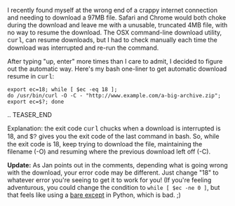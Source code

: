 <!--
.. title: Automatically resume interrupted downloads in OSX with curl
.. slug: automatically-resume-interrupted-downloads-in-osx-with-curl
.. date: 2013-04-11 05:25:48
.. tags: programming
.. category: 
.. link: 
.. description: 
.. type: text
.. has_math: no
.. status: published
.. wp-status: publish
-->

<html><body><p>I recently found myself at the wrong end of a crappy internet connection and needing to download a 97MB file. Safari and Chrome would both choke during the download and leave me with a unusable, truncated 4MB file, with no way to resume the download. The OSX command-line download utility, <span style="font-family:courier new;">curl</span>, can resume downloads, but I had to check manually each time the download was interrupted and re-run the command.

After typing "up, enter" more times than I care to admit, I decided to figure out the automatic way. Here's my bash one-liner to get automatic download resume in <span style="font-family:courier new;">curl</span>:

<code>export ec=18; while [ $ec -eq 18 ]; do /usr/bin/curl -O -C - "http://www.example.com/a-big-archive.zip"; export ec=$?; done
</code>

.. TEASER_END

Explanation: the exit code <span style="font-family:courier new;">curl</span> chucks when a download is interrupted is 18, and <span style="font-family:courier new;">$?</span> gives you the exit code of the last command in bash. So, while the exit code is 18, keep trying to download the file, maintaining the filename (-O) and resuming where the previous download left off (-C).

<strong>Update:</strong> As Jan points out in the comments, depending what is going wrong with the download, your error code may be different. Just change "18" to whatever error you're seeing to get it to work for you! (If you're feeling adventurous, you could change the condition to <code>while [ $ec -ne 0 ]</code>, but that feels like using a <a href="https://docs.python.org/2/howto/doanddont.html#except">bare except</a> in Python, which is bad. ;)</p></body></html>
